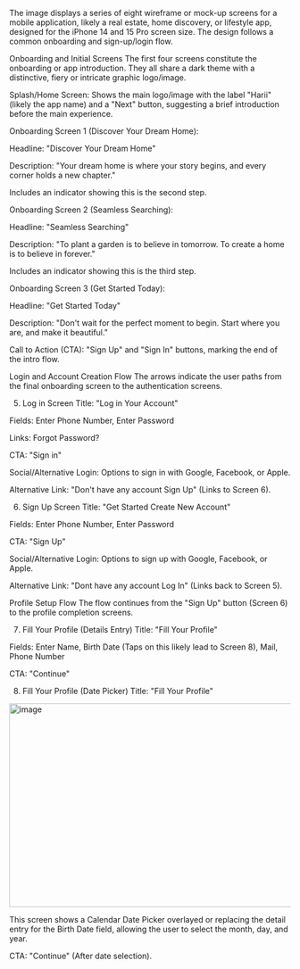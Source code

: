 
The image displays a series of eight wireframe or mock-up screens for a mobile application, likely a real estate, home discovery, or lifestyle app, designed for the iPhone 14 and 15 Pro screen size. The design follows a common onboarding and sign-up/login flow.

Onboarding and Initial Screens
The first four screens constitute the onboarding or app introduction. They all share a dark theme with a distinctive, fiery or intricate graphic logo/image.

Splash/Home Screen: Shows the main logo/image with the label "Harii" (likely the app name) and a "Next" button, suggesting a brief introduction before the main experience.

Onboarding Screen 1 (Discover Your Dream Home):

Headline: "Discover Your Dream Home"

Description: "Your dream home is where your story begins, and every corner holds a new chapter."

Includes an indicator showing this is the second step.

Onboarding Screen 2 (Seamless Searching):

Headline: "Seamless Searching"

Description: "To plant a garden is to believe in tomorrow. To create a home is to believe in forever."

Includes an indicator showing this is the third step.

Onboarding Screen 3 (Get Started Today):

Headline: "Get Started Today"

Description: "Don't wait for the perfect moment to begin. Start where you are, and make it beautiful."

Call to Action (CTA): "Sign Up" and "Sign In" buttons, marking the end of the intro flow.

Login and Account Creation Flow
The arrows indicate the user paths from the final onboarding screen to the authentication screens.

5. Log in Screen
Title: "Log in Your Account"

Fields: Enter Phone Number, Enter Password

Links: Forgot Password?

CTA: "Sign in"

Social/Alternative Login: Options to sign in with Google, Facebook, or Apple.

Alternative Link: "Don't have any account Sign Up" (Links to Screen 6).

6. Sign Up Screen
Title: "Get Started Create New Account"

Fields: Enter Phone Number, Enter Password

CTA: "Sign Up"

Social/Alternative Login: Options to sign up with Google, Facebook, or Apple.

Alternative Link: "Dont have any account Log In" (Links back to Screen 5).

Profile Setup Flow
The flow continues from the "Sign Up" button (Screen 6) to the profile completion screens.

7. Fill Your Profile (Details Entry)
Title: "Fill Your Profile"

Fields: Enter Name, Birth Date (Taps on this likely lead to Screen 8), Mail, Phone Number

CTA: "Continue"

8. Fill Your Profile (Date Picker)
Title: "Fill Your Profile"
  <img width="1234" height="365" alt="image" src="https://github.com/user-attachments/assets/1eed7e02-a3a0-49f0-b122-476f5471450e" />

This screen shows a Calendar Date Picker overlayed or replacing the detail entry for the Birth Date field, allowing the user to select the month, day, and year.

CTA: "Continue" (After date selection).
